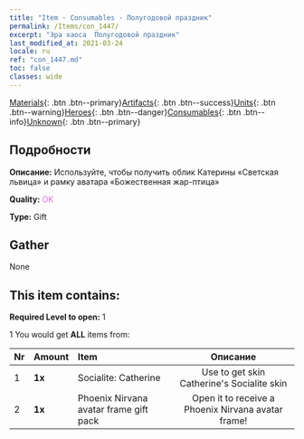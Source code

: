 ```yaml
---
title: "Item - Consumables - Полугодовой праздник"
permalink: /Items/con_1447/
excerpt: "Эра хаоса  Полугодовой праздник"
last_modified_at: 2021-03-24
locale: ru
ref: "con_1447.md"
toc: false
classes: wide
---
```

 [Materials](/ru/Items/){: .btn .btn--primary}[Artifacts](/ru/Items/Artifacts/){: .btn .btn--success}[Units](/ru/Items/Units/){: .btn .btn--warning}[Heroes](/ru/Items/Heroes/){: .btn .btn--danger}[Consumables](/ru/Items/Consumables/){: .btn .btn--info}[Unknown](/ru/Items/Unknown/){: .btn .btn--primary}

## Подробности
 **Описание:** Используйте, чтобы получить облик Катерины «Светская львица» и рамку аватара «Божественная жар-птица»

 **Quality:** <span style="color: #DA70D6">OK</span>

 **Type:** Gift

## Gather

  None

## This item contains:

 **Required Level to open:** 1

 1 You would get **ALL** items  from:

  | Nr | Amount |     Item    | Описание |
  |:---|:-------|:------------|:-----------:|
  | 1 |  **1x** | Socialite: Catherine | Use to get skin Catherine's Socialite skin  | 
  | 2 |  **1x** | Phoenix Nirvana avatar frame gift pack | Open it to receive a Phoenix Nirvana avatar frame!  | 
